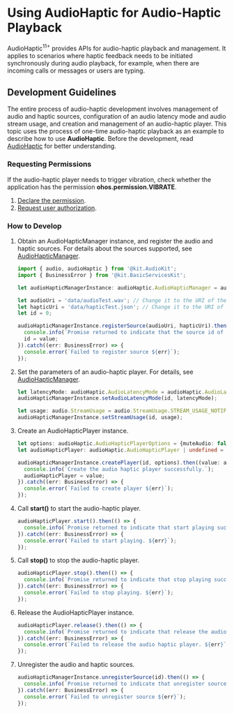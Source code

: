 # Using AudioHaptic for Audio-Haptic Playback
<!--Kit: Audio Kit-->
<!--Subsystem: Multimedia-->
<!--Owner: @songshenke-->
<!--Designer: @caixuejiang; @hao-liangfei; @zhanganxiang-->
<!--Tester: @Filger-->
<!--Adviser: @zengyawen-->

AudioHaptic<sup>11+</sup> provides APIs for audio-haptic playback and management. It applies to scenarios where haptic feedback needs to be initiated synchronously during audio playback, for example, when there are incoming calls or messages or users are typing.

## Development Guidelines

The entire process of audio-haptic development involves management of audio and haptic sources, configuration of an audio latency mode and audio stream usage, and creation and management of an audio-haptic player. This topic uses the process of one-time audio-haptic playback as an example to describe how to use **AudioHaptic**. Before the development, read [AudioHaptic](../../reference/apis-audio-kit/js-apis-audioHaptic.md#audiohapticmanager) for better understanding.

### Requesting Permissions

If the audio-haptic player needs to trigger vibration, check whether the application has the permission **ohos.permission.VIBRATE**.

1. [Declare the permission](../../security/AccessToken/declare-permissions.md).
2. [Request user authorization](../../security/AccessToken/request-user-authorization.md).

### How to Develop

1. Obtain an AudioHapticManager instance, and register the audio and haptic sources. For details about the sources supported, see [AudioHapticManager](../../reference/apis-audio-kit/js-apis-audioHaptic.md#audiohapticmanager).

   ```ts
   import { audio, audioHaptic } from '@kit.AudioKit';
   import { BusinessError } from '@kit.BasicServicesKit';

   let audioHapticManagerInstance: audioHaptic.AudioHapticManager = audioHaptic.getAudioHapticManager();

   let audioUri = 'data/audioTest.wav'; // Change it to the URI of the target audio source.
   let hapticUri = 'data/hapticTest.json'; // Change it to the URI of the target haptic source.
   let id = 0;

   audioHapticManagerInstance.registerSource(audioUri, hapticUri).then((value: number) => {
     console.info(`Promise returned to indicate that the source id of the registered source ${value}.`);
     id = value;
   }).catch((err: BusinessError) => {
     console.error(`Failed to register source ${err}`);
   });
   ```

2. Set the parameters of an audio-haptic player. For details, see [AudioHapticManager](../../reference/apis-audio-kit/js-apis-audioHaptic.md#audiohapticmanager).

   ```ts
   let latencyMode: audioHaptic.AudioLatencyMode = audioHaptic.AudioLatencyMode.AUDIO_LATENCY_MODE_FAST;
   audioHapticManagerInstance.setAudioLatencyMode(id, latencyMode);

   let usage: audio.StreamUsage = audio.StreamUsage.STREAM_USAGE_NOTIFICATION;
   audioHapticManagerInstance.setStreamUsage(id, usage);
   ```

3. Create an AudioHapticPlayer instance.

   ```ts
   let options: audioHaptic.AudioHapticPlayerOptions = {muteAudio: false, muteHaptics: false};
   let audioHapticPlayer: audioHaptic.AudioHapticPlayer | undefined = undefined;

   audioHapticManagerInstance.createPlayer(id, options).then((value: audioHaptic.AudioHapticPlayer) => {
     console.info(`Create the audio haptic player successfully.`);
     audioHapticPlayer = value;
   }).catch((err: BusinessError) => {
     console.error(`Failed to create player ${err}`);
   });
   ```

4. Call **start()** to start the audio-haptic player.

   ```ts
   audioHapticPlayer.start().then(() => {
     console.info(`Promise returned to indicate that start playing successfully.`);
   }).catch((err: BusinessError) => {
     console.error(`Failed to start playing. ${err}`);
   });
   ```

5. Call **stop()** to stop the audio-haptic player.

   ```ts
   audioHapticPlayer.stop().then(() => {
     console.info(`Promise returned to indicate that stop playing successfully.`);
   }).catch((err: BusinessError) => {
     console.error(`Failed to stop playing. ${err}`);
   });
   ```

6. Release the AudioHapticPlayer instance.

   ```ts
   audioHapticPlayer.release().then(() => {
     console.info(`Promise returned to indicate that release the audio haptic player successfully.`);
   }).catch((err: BusinessError) => {
     console.error(`Failed to release the audio haptic player. ${err}`);
   });
   ```

7. Unregister the audio and haptic sources.

   ```ts
   audioHapticManagerInstance.unregisterSource(id).then(() => {
     console.info(`Promise returned to indicate that unregister source successfully`);
   }).catch((err: BusinessError) => {
     console.error(`Failed to unregister source ${err}`);
   });
   ```
